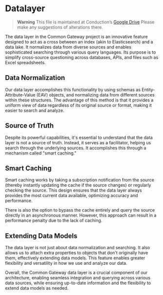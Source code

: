 # Datalayer

> **Warning**
> This file is maintained at Conduction’s [Google Drive](https://docs.google.com/document/d/1sLB6vOTIknrc0yEwtzLXZPQ8sope9GeXgMwRLVtwI8M/edit) Please make any suggestions of alterations there.

The data layer in the Common Gateway project is an innovative feature designed to act as a cross between an index (akin to Elasticsearch) and a data lake. It normalizes data from diverse sources and enables sophisticated searching through various query languages. Its purpose is to simplify cross-source questioning across databases, APIs, and files such as Excel spreadsheets.

## Data Normalization

Our data layer accomplishes this functionality by using schemas as Entity-Attribute-Value (EAV) objects, and normalizing data from different sources within these structures. The advantage of this method is that it provides a uniform view of data regardless of its original source or format, making it easier to search and analyze.

## Source of Truth

Despite its powerful capabilities, it's essential to understand that the data layer is not a source of truth. Instead, it serves as a facilitator, helping us search through the underlying sources. It accomplishes this through a mechanism called "smart caching."

## Smart Caching

Smart caching works by taking a subscription notification from the source (thereby instantly updating the cache if the source changes) or regularly checking the source. This design ensures that the data layer always provides the most current data available, optimizing accuracy and performance.

There is also the option to bypass the cache entirely and query the source directly in an asynchronous manner. However, this approach can result in a performance penalty due to the lack of caching.

## Extending Data Models

The data layer is not just about data normalization and searching. It also allows us to attach extra properties to objects that don't originally have them, effectively extending data models. This feature enables greater flexibility and versatility in how we use and analyze our data.

Overall, the Common Gateway data layer is a crucial component of our architecture, enabling seamless integration and querying across various data sources, while ensuring up-to-date information and the flexibility to extend data models as needed.
